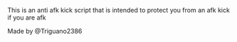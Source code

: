 This is an anti afk kick script that is intended to protect you from an afk kick if you are afk

Made by @Triguano2386

